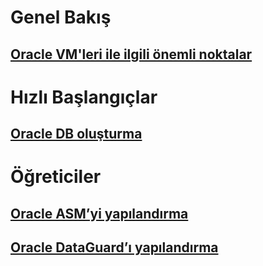 # Genel Bakış
## [Oracle VM'leri ile ilgili önemli noktalar](oracle-considerations.md)
# Hızlı Başlangıçlar
## [Oracle DB oluşturma](oracle-database-quick-create.md) 
# Öğreticiler
## [Oracle ASM’yi yapılandırma](asm-configuration.md)
## [Oracle DataGuard’ı yapılandırma](configuring-oracle-dataguard.md)
